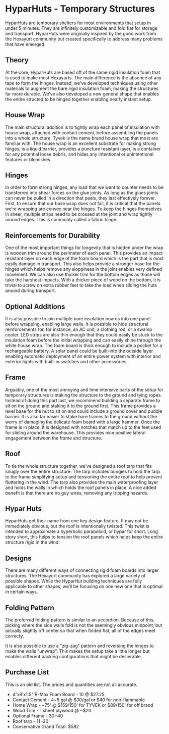 # HyparHuts - Temporary Structures

HyparHuts are temporary shelters for most environments that setup in under 5 minutes.
They are infinitely customizable and fold flat for storage and transport.
HyparHuts were originally inspired by the good work from the Hexayurt community but created specifically to address many problems that have emerged.

## Theory

At the core, HyparHuts are based off of the same rigid insulation foam that is used to make most Hexayurts.
The main difference is the absence of any tape to form the hinges.
Instead, we’ve developed techniques using other materials to augment the bare rigid insulation foam, making the structures far more durable.
We’ve also developed a new general shape that enables the entire structed to be hinged together enabling nearly instant setup.

## House Wrap

The main structural addition is to tightly wrap each panel of insulation with house wrap, attached with contact cement, before assembling the panels into a whole structure.
Tyvek is the name brand house wrap that most are familiar with.
The house wrap is an excellent substrate for making strong hinges, is a liquid barrier, provides a puncture resistant layer, is a container for any potential loose debris, and hides any intentional or unintentional features or blemishes.

## Hinges

In order to form strong hinges, any load that we want to counter needs to be transferred into shear forces on the glue joints.
As long as the glues joints can never be pulled in a direction that peels, they last effectively forever.
First, to ensure that our base wrap does not fail, it is critical that the panels we’re wrapping are convex near the hinges.
To keep the hinges themselves in sheer, multiple strips need to be crossed at the joint and wrap tightly around edges.
This is commonly called a fabric hinge.

## Reinforcements for Durability

One of the most important things for longevity that is hidden under the wrap is wooden trim around the perimeter of each panel.
This provides an impact resistant layer on each edge of the foam board which is the part that is most easily damage in transport.
This also helps provide a stronger base for the hinges which helps remove any sloppiness in the joint enables very defined movement.
We can also use thicker trim for the bottom edges as those will take the harshest impacts.
With a thicker piece of wood on the bottom, it is trivial to screw on extra rubber feet to take the load when sliding the huts around during transport.

## Optional Additions

It is also possible to join multiple bare insulation boards into one panel before wrapping, enabling large walls.
It is possible to hide structural reinforcements for, for instance, an AC unit, a clothing rod, or a swamp cooler.
LED strips are also thin enough that they could easily be stuck to the insulation foam before the initial wrapping and can easily shine through the white house wrap.
The foam board is thick enough to include a pocket for a rechargeable battery.
A solar panel could be built-into the outside layer enabling automatic deployment of an entire power system with interior and exterior lights with built-in switches and other accessories.

## Frame

Arguably, one of the most annoying and time intensive parts of the setup for temporary structures is staking the structure to the ground and tying ropes.
Instead of doing this part last, we recommend building a separate frame to sit on the ground and staking it to the ground first.
This frame provides a level base for the hut to sit on and could include a ground cover and puddle barrier.
It is also far easier to stake bare frames to the ground without the worry of damaging the delicate foam board with a large hammer.
Once the frame is in place, it is designed with notches that match up to the feet used for sliding around the warehouse.
This provides nice positive lateral engagement between the frame and structure.

## Roof

To tie the whole structure together, we’ve designed a roof tarp that fits snugly over the entire structure.
The tarp includes bungies to hold the tarp to the frame simplifying setup and tensioning the entire roof to help prevent fluttering in the wind.
The tarp also provides the main waterproofing layer and holds the walls in which holds the roof panels in place.
A nice added benefit is that there are no guy wires, removing any tripping hazards.

## Hypar Huts

HyparHuts get their name from one key design feature.
It may not be immediately obvious, but the roof is intentionally twisted.
This twist is intended to approximate a hyperbolic paraboloid, or hypar for short.
Long story short, this helps to tension the roof panels which helps keep the entire structure rigid in the wind.

## Designs

There are many different ways of connecting rigid foam boards into larger structures.
The Hexayurt community has explored a large variety of possible shapes.
While the HyparHut building techniques are fully applicable to other shapes, we’ll be focusing on one new one that is optimal in certain ways.

## Folding Pattern

The preferred folding pattern is similar to an accordion.
Because of this, picking where the side walls fold is not the seemingly obvious midpoint, but actually slightly off center so that when folded flat, all of the edges meet correcty.

It is also possible to use a "zig-zag" pattern and reversing the hinges to make the walls "unwrap".
This makes the setup take a little longer but enables different packing configurations that might be desierable.

## Purchase List

This is an old list. The prices and quantities are not all accurate.

 - 4'x8'x1.5" R-Max Foam Board - 10 @ $27.25
 - Contact Cement - 4~5 gal @ $30/gal or $40 for non-flammable
 - Home Wrap - ~75' @ $159/150' for TYVEK or $89/150' for off brand
 - Wood Trim - 1 sheet plywood @ ~$20
 - Optional Frame - $30-$40
 - Roof tarp - $11-$20
 - Conservative Grand Total: $582


